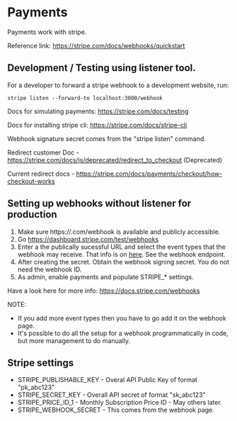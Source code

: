# Payments

Payments work with stripe.

Reference link: https://stripe.com/docs/webhooks/quickstart

## Development / Testing using listener tool.

For a developer to forward a stripe webhook to a development website, run:

```
stripe listen --forward-to localhost:3000/webhook
```

Docs for simulating payments: https://stripe.com/docs/testing

Docs for installing stripe cli: https://stripe.com/docs/stripe-cli

Webhook signature secret comes from the "stripe listen" command.


Redirect customer Doc - https://stripe.com/docs/js/deprecated/redirect_to_checkout (Deprecated)

Current redirect docs - https://stripe.com/docs/payments/checkout/how-checkout-works


## Setting up webhooks without listener for production

1. Make sure https://<domain>.com/webhook is available and publicly accessible.
2. Go https://dashboard.stripe.com/test/webhooks
3. Enter a the publically sucessful URL and select the event types that the webhook may receive.
   That info is on [here](../application/api/public/views.py).  See the webhook endpoint.
4. After creating the secret. Obtain the webhook signing secret.  You do not need the webhook ID.
5. As admin, enable payments and populate STRIPE_* settings.

Have a look here for more info: https://docs.stripe.com/webhooks

NOTE:
* If you add more event types then you have to go add it on the webhook page.
* It's possible to do all the setup for a webhook programmatically in code, but more management to
  do manually.

## Stripe settings

* STRIPE_PUBLISHABLE_KEY - Overal API Public Key of format "pk_abc123"
* STRIPE_SECRET_KEY - Overall API secret of format "sk_abc123"
* STRIPE_PRICE_ID_1 - Monthly Subscription Price ID - May others later.
* STRIPE_WEBHOOK_SECRET - This comes from the webhook page.